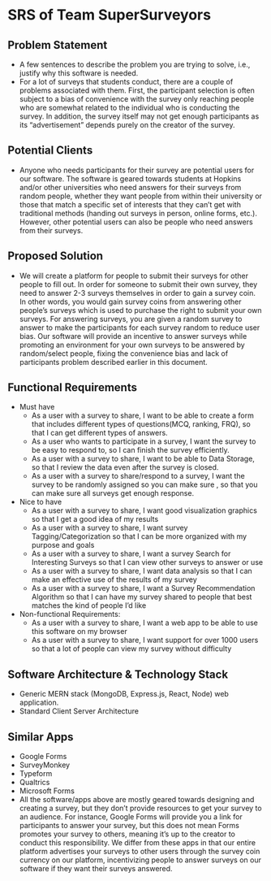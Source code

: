 # SRS of Team SuperSurveyors

## Problem Statement
* A few sentences to describe the problem you are trying to solve, i.e., justify why this software is needed.
* For a lot of surveys that students conduct, there are a couple of problems associated with them. First, the participant selection is often subject to a bias of convenience with the survey only reaching people who are somewhat related to the individual who is conducting the survey. In addition, the survey itself may not get enough participants as its “advertisement” depends purely on the creator of the survey. 

## Potential Clients
* Anyone who needs participants for their survey are potential users for our software. The software is geared towards students at Hopkins and/or other universities who need answers for their surveys from random people, whether they want people from within their university or those that match a specific set of interests that they can’t get with traditional methods (handing out surveys in person, online forms, etc.). However, other potential users can also be people who need answers from their surveys. 

## Proposed Solution
* We will create a platform for people to submit their surveys for other people to fill out. In order for someone to submit their own survey, they need to answer 2-3 surveys themselves in order to gain a survey coin. In other words, you would gain survey coins from answering other people’s surveys which is used to purchase the right to submit your own surveys. For answering surveys, you are given a random survey to answer to make the participants for each survey random to reduce user bias. Our software will provide an incentive to answer surveys while promoting an environment for your own surveys to be answered by random/select people, fixing the convenience bias and lack of participants problem described earlier in this document.

## Functional Requirements
* Must have
  * As a user with a survey to share, I want to be able to create a form that includes different types of questions(MCQ, ranking, FRQ), so that I can get different types of answers.
  * As a user who wants to participate in a survey, I want the survey to be easy to respond to, so I can finish the survey efficiently.
  * As a user with a survey to share, I want to be able to Data Storage, so that I review the data even after the survey is closed.
  * As a user with a survey to share/respond to a survey, I want the survey to be randomly assigned so you can make sure , so that you can make sure all surveys get enough response.
* Nice to have
  * As a user with a survey to share, I want good visualization graphics so that I get a good idea of my results
  * As a user with a survey to share, I want survey Tagging/Categorization so that I can be more organized with my purpose and goals
  * As a user with a survey to share, I want a survey Search for Interesting Surveys so that I can view other surveys to answer or use
  * As a user with a survey to share, I want data analysis so that I can make an effective use of the results of my survey
  * As a user with a survey to share, I want a Survey Recommendation Algorithm so that I can have my survey shared to people that best matches the kind of people I’d like
* Non-functional Requirements:
  * As a user with a survey to share, I want a web app to be able to use this software on my browser
  * As a user with a survey to share, I want support for over 1000 users so that a lot of people can view my survey without difficulty

## Software Architecture & Technology Stack
* Generic MERN stack (MongoDB, Express.js, React, Node) web application.
* Standard Client Server Architecture

## Similar Apps
* Google Forms
* SurveyMonkey
* Typeform
* Qualtrics
* Microsoft Forms
* All the software/apps above are mostly geared towards designing and creating a survey, but they don’t provide resources to get your survey to an audience. For instance, Google Forms will provide you a link for participants to answer your survey, but this does not mean Forms promotes your survey to others, meaning it’s up to the creator to conduct this responsibility. We differ from these apps in that our entire platform advertises your surveys to other users through the survey coin currency on our platform, incentivizing people to answer surveys on our software if they want their surveys answered.